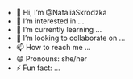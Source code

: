 - 👋 Hi, I’m @NataliaSkrodzka
- 👀 I’m interested in ...
- 🌱 I’m currently learning ...
- 💞️ I’m looking to collaborate on ...
- 📫 How to reach me ...
- 😄 Pronouns: she/her
- ⚡ Fun fact: ...

<!---
NataliaSkrodzka/NataliaSkrodzka is a ✨ special ✨ repository because its `README.md` (this file) appears on your GitHub profile.
You can click the Preview link to take a look at your changes.
--->
